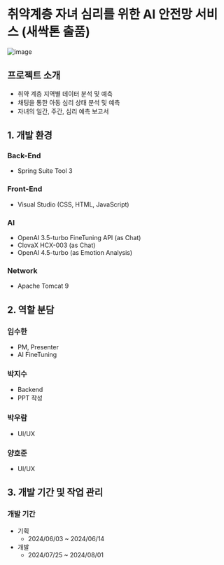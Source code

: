 # 취약계층 자녀 심리를 위한 AI 안전망 서비스 (새싹톤 출품)
![image](https://github.com/user-attachments/assets/6d35e995-d5d1-4f27-aa2f-d6052a195d77)

## 프로젝트 소개
- 취약 계층 지역별 데이터 분석 및 예측
- 채팅을 통한 아동 심리 상태 분석 및 예측
- 자녀의 일간, 주간, 심리 예측 보고서

## 1. 개발 환경
### Back-End
- Spring Suite Tool 3
  
### Front-End
- Visual Studio (CSS, HTML, JavaScript)

### AI
- OpenAI 3.5-turbo FineTuning API (as Chat)
- ClovaX HCX-003 (as Chat)
- OpenAI 4.5-turbo (as Emotion Analysis)

### Network
- Apache Tomcat 9

## 2. 역할 분담
### 임수한
- PM, Presenter
- AI FineTuning

### 박지수
- Backend
- PPT 작성

### 박우람
- UI/UX

### 양호준
- UI/UX

## 3. 개발 기간 및 작업 관리
### 개발 기간
- 기획
  - 2024/06/03 ~ 2024/06/14
- 개발
  - 2024/07/25 ~ 2024/08/01

